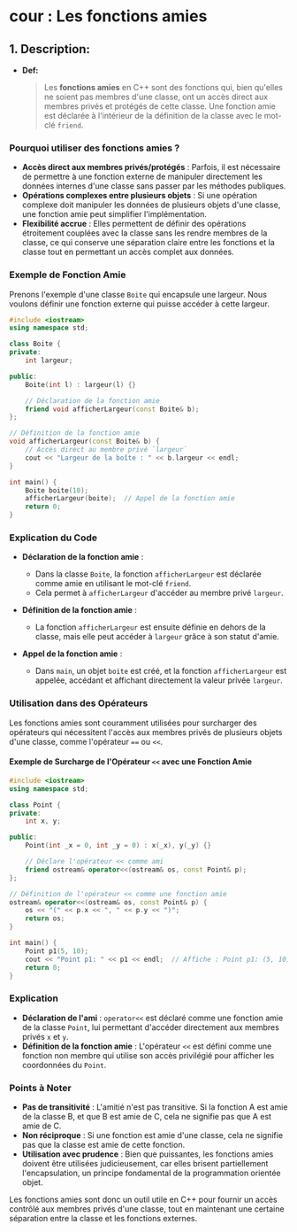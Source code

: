 # cour : Les **fonctions amies**

## 1. **Description:**

-   **Def:**

    > Les **fonctions amies** en C++ sont des fonctions qui, bien qu'elles ne soient pas membres d'une classe, ont un accès direct aux membres privés et protégés de cette classe. Une fonction amie est déclarée à l'intérieur de la définition de la classe avec le mot-clé `friend`.

### Pourquoi utiliser des fonctions amies ?

-   **Accès direct aux membres privés/protégés** : Parfois, il est nécessaire de permettre à une fonction externe de manipuler directement les données internes d'une classe sans passer par les méthodes publiques.
-   **Opérations complexes entre plusieurs objets** : Si une opération complexe doit manipuler les données de plusieurs objets d'une classe, une fonction amie peut simplifier l'implémentation.
-   **Flexibilité accrue** : Elles permettent de définir des opérations étroitement couplées avec la classe sans les rendre membres de la classe, ce qui conserve une séparation claire entre les fonctions et la classe tout en permettant un accès complet aux données.

### Exemple de Fonction Amie

Prenons l'exemple d'une classe `Boite` qui encapsule une largeur. Nous voulons définir une fonction externe qui puisse accéder à cette largeur.

```cpp
#include <iostream>
using namespace std;

class Boite {
private:
    int largeur;

public:
    Boite(int l) : largeur(l) {}

    // Déclaration de la fonction amie
    friend void afficherLargeur(const Boite& b);
};

// Définition de la fonction amie
void afficherLargeur(const Boite& b) {
    // Accès direct au membre privé `largeur`
    cout << "Largeur de la boîte : " << b.largeur << endl;
}

int main() {
    Boite boite(10);
    afficherLargeur(boite);  // Appel de la fonction amie
    return 0;
}
```

### Explication du Code

-   **Déclaration de la fonction amie** :

    -   Dans la classe `Boite`, la fonction `afficherLargeur` est déclarée comme amie en utilisant le mot-clé `friend`.
    -   Cela permet à `afficherLargeur` d'accéder au membre privé `largeur`.

-   **Définition de la fonction amie** :

    -   La fonction `afficherLargeur` est ensuite définie en dehors de la classe, mais elle peut accéder à `largeur` grâce à son statut d'amie.

-   **Appel de la fonction amie** :
    -   Dans `main`, un objet `boite` est créé, et la fonction `afficherLargeur` est appelée, accédant et affichant directement la valeur privée `largeur`.

### Utilisation dans des Opérateurs

Les fonctions amies sont couramment utilisées pour surcharger des opérateurs qui nécessitent l'accès aux membres privés de plusieurs objets d'une classe, comme l'opérateur `==` ou `<<`.

#### Exemple de Surcharge de l'Opérateur `<<` avec une Fonction Amie

```cpp
#include <iostream>
using namespace std;

class Point {
private:
    int x, y;

public:
    Point(int _x = 0, int _y = 0) : x(_x), y(_y) {}

    // Déclare l'opérateur << comme ami
    friend ostream& operator<<(ostream& os, const Point& p);
};

// Définition de l'opérateur << comme une fonction amie
ostream& operator<<(ostream& os, const Point& p) {
    os << "(" << p.x << ", " << p.y << ")";
    return os;
}

int main() {
    Point p1(5, 10);
    cout << "Point p1: " << p1 << endl;  // Affiche : Point p1: (5, 10)
    return 0;
}
```

### Explication

-   **Déclaration de l'ami** : `operator<<` est déclaré comme une fonction amie de la classe `Point`, lui permettant d'accéder directement aux membres privés `x` et `y`.
-   **Définition de la fonction amie** : L'opérateur `<<` est défini comme une fonction non membre qui utilise son accès privilégié pour afficher les coordonnées du `Point`.

### Points à Noter

-   **Pas de transitivité** : L'amitié n'est pas transitive. Si la fonction A est amie de la classe B, et que B est amie de C, cela ne signifie pas que A est amie de C.
-   **Non réciproque** : Si une fonction est amie d'une classe, cela ne signifie pas que la classe est amie de cette fonction.
-   **Utilisation avec prudence** : Bien que puissantes, les fonctions amies doivent être utilisées judicieusement, car elles brisent partiellement l'encapsulation, un principe fondamental de la programmation orientée objet.

Les fonctions amies sont donc un outil utile en C++ pour fournir un accès contrôlé aux membres privés d'une classe, tout en maintenant une certaine séparation entre la classe et les fonctions externes.
